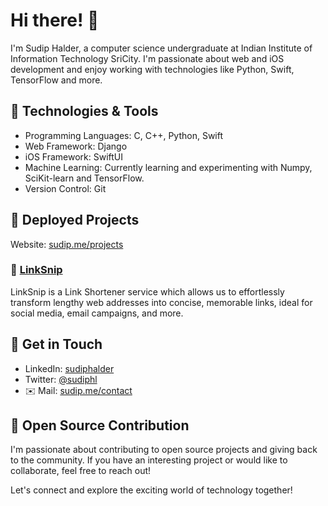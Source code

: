 # Hi there! 👋

I'm Sudip Halder, a computer science undergraduate at Indian Institute of Information Technology SriCity. I'm passionate about web and iOS development and enjoy working with technologies like Python, Swift, TensorFlow and more.

## 🔧 Technologies & Tools

- Programming Languages: C, C++, Python, Swift
- Web Framework: Django
- iOS Framework: SwiftUI
- Machine Learning: Currently learning and experimenting with Numpy, SciKit-learn and TensorFlow.
- Version Control: Git

## 🚀 Deployed Projects
 Website: [sudip.me/projects](https://sudip.me/projects)
### 📂 [LinkSnip](https://sudip.me/linksnip)
LinkSnip is a Link Shortener service which allows us to effortlessly transform lengthy web addresses into concise, memorable links, ideal for social media, email campaigns, and more.

## 💬 Get in Touch

- LinkedIn: [sudiphalder](https://www.linkedin.com/in/sudiphalder/)
- Twitter: [@sudiphl](https://twitter.com/sudiphl)
- ✉️ Mail: [sudip.me/contact](https://sudip.me/contact)

## 🌟 Open Source Contribution

I'm passionate about contributing to open source projects and giving back to the community. If you have an interesting project or would like to collaborate, feel free to reach out!

Let's connect and explore the exciting world of technology together!
